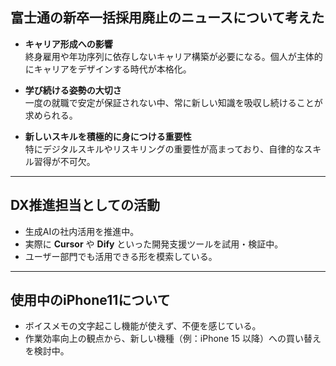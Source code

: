 ## 富士通の新卒一括採用廃止のニュースについて考えた

- **キャリア形成への影響**  
  終身雇用や年功序列に依存しないキャリア構築が必要になる。個人が主体的にキャリアをデザインする時代が本格化。

- **学び続ける姿勢の大切さ**  
  一度の就職で安定が保証されない中、常に新しい知識を吸収し続けることが求められる。

- **新しいスキルを積極的に身につける重要性**  
  特にデジタルスキルやリスキリングの重要性が高まっており、自律的なスキル習得が不可欠。

---

## DX推進担当としての活動

- 生成AIの社内活用を推進中。
- 実際に **Cursor** や **Dify** といった開発支援ツールを試用・検証中。
- ユーザー部門でも活用できる形を模索している。

---

## 使用中のiPhone11について

- ボイスメモの文字起こし機能が使えず、不便を感じている。
- 作業効率向上の観点から、新しい機種（例：iPhone 15 以降）への買い替えを検討中。
